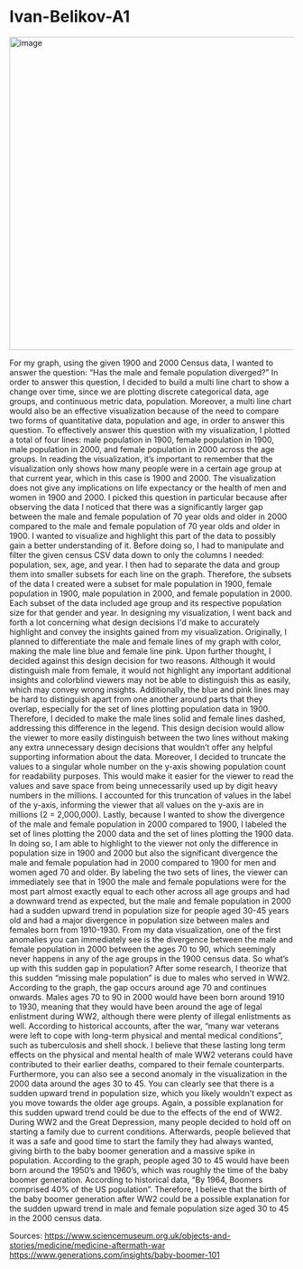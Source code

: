 # Ivan-Belikov-A1

<img width="554" alt="image" src="https://user-images.githubusercontent.com/98556759/151647678-f4ec54b3-fb5a-4508-95cb-a87cb9391db1.png">

For my graph, using the given 1900 and 2000 Census data, I wanted to answer the question: “Has the male and female population diverged?” In order to answer this question, I decided to build a multi line chart to show a change over time, since we are plotting discrete categorical data, age groups, and continuous metric data, population. Moreover, a multi line chart would also be an effective visualization because of the need to compare two forms of quantitative data, population and age, in order to answer this question. To effectively answer this question with my visualization, I plotted a total of four lines: male population in 1900, female population in 1900, male population in 2000, and female population in 2000 across the age groups. In reading the visualization, it’s important to remember that the visualization only shows how many people were in a certain age group at that current year, which in this case is 1900 and 2000. The visualization does not give any implications on life expectancy or the health of men and women in 1900 and 2000. 
	I picked this question in particular because after observing the data I noticed that there was a significantly larger gap between the male and female population of 70 year olds and older in 2000 compared to the male and female population of 70 year olds and older in 1900. I wanted to visualize and highlight this part of the data to possibly gain a better understanding of it. Before doing so, I had to manipulate and filter the given census CSV data down to only the columns I needed: population, sex, age, and year. I then had to separate the data and group them into smaller subsets for each line on the graph. Therefore, the subsets of the data I created were a subset for male population in 1900, female population in 1900, male population in 2000, and female population in 2000. Each subset of the data included age group and its respective population size for that gender and year. 
	In designing my visualization, I went back and forth a lot concerning what design decisions I'd make to accurately highlight and convey the insights gained from my visualization. Originally, I planned to differentiate the male and female lines of my graph with color, making the male line blue and female line pink. Upon further thought, I decided against this design decision for two reasons. Although it would distinguish male from female, it would not highlight any important additional insights and colorblind viewers may not be able to distinguish this as easily, which may convey wrong insights. Additionally, the blue and pink lines may be hard to distinguish apart from one another around parts that they overlap, especially for the set of lines plotting population data in 1900. Therefore, I decided to make the male lines solid and female lines dashed, addressing this difference in the legend. This design decision would allow the viewer to more easily distinguish between the two lines without making any extra unnecessary design decisions that wouldn’t offer any helpful supporting information about the data. Moreover, I decided to truncate the values to a singular whole number on the y-axis showing population count for readability purposes. This would make it easier for the viewer to read the values and save space from being unnecessarily used up by digit heavy numbers in the millions. I accounted for this truncation of values in the label of the y-axis, informing the viewer that all values on the y-axis are in millions (2 = 2,000,000). Lastly, because I wanted to show the divergence of the male and female population in 2000 compared to 1900, I labeled the set of lines plotting the 2000 data and the set of lines plotting the 1900 data. In doing so, I am able to highlight to the viewer not only the difference in population size in 1900 and 2000 but also the significant divergence the male and female population had in 2000 compared to 1900 for men and women aged 70 and older. By labeling the two sets of lines, the viewer can immediately see that in 1900 the male and female populations were for the most part almost exactly equal to each other across all age groups and had a downward trend as expected, but the male and female population in 2000 had a sudden upward trend in population size for people aged 30-45 years old and had a major divergence in population size between males and females born from 1910-1930. 
	From my data visualization, one of the first anomalies you can immediately see is the divergence between the male and female population in 2000 between the ages 70 to 90, which seemingly never happens in any of the age groups in the 1900 census data. So what’s up with this sudden gap in population? After some research, I theorize that this sudden “missing male population” is due to males who served in WW2. According to the graph, the gap occurs around age 70 and continues onwards. Males ages 70 to 90 in 2000 would have been born around 1910 to 1930, meaning that they would have been around the age of legal enlistment during WW2, although there were plenty of illegal enlistments as well. According to historical accounts, after the war, “many war veterans were left to cope with long-term physical and mental medical conditions”, such as tuberculosis and shell shock. I believe that these lasting long term effects on the physical and mental health of male WW2 veterans could have contributed to their earlier deaths, compared to their female counterparts. Furthermore, you can also see a second anomaly in the visualization in the 2000 data around the ages 30 to 45. You can clearly see that there is a sudden upward trend in population size, which you likely wouldn’t expect as you move towards the older age groups. Again, a possible explanation for this sudden upward trend could be due to the effects of the end of WW2. During WW2 and the Great Depression, many people decided to hold off on starting a family due to current conditions. Afterwards, people believed that it was a safe and good time to start the family they had always wanted, giving birth to the baby boomer generation and a massive spike in population. According to the graph, people aged 30 to 45 would have been born around the 1950’s and 1960’s, which was roughly the time of the baby boomer generation. According to historical data, “By 1964, Boomers comprised 40% of the US population”. Therefore, I believe that the birth of the baby boomer generation after WW2 could be a possible explanation for the sudden upward trend in male and female population size aged 30 to 45 in the 2000 census data. 

Sources:
https://www.sciencemuseum.org.uk/objects-and-stories/medicine/medicine-aftermath-war
https://www.generations.com/insights/baby-boomer-101

